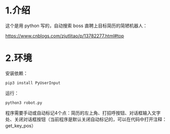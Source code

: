 

# 1.介绍

这个是用 python 写的，自动搜索 boss 直聘上目标简历的简陋机器人：

https://www.cnblogs.com/zjutlitao/p/13782277.html#top


# 2.环境

安装依赖：

```
pip3 install PyUserInput
```

运行：

```
python3 robot.py
```

程序需要手动或自动标记4个点：简历的左上角、打招呼按钮、对话框输入文字处、关闭对话框按钮（当前程序是默认关闭自动标记的，可以在代码中打开注释：get_key_pos）

